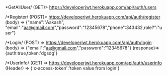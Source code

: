 *GetAllUser/ (GET)> https://developerjwt.herokuapp.com/api/auth/users

/*Register/ (POST)> https://developerjwt.herokuapp.com/api/auth/register (body) => {"name":"Aakash", "email":"aa@gmail.com","password":"12345678","phone":343432,role?":"user"}

/*Login/ (POST) => https://developerjwt.herokuapp.com/api/auth/login (body) => {"email":"aa@gmail.com","password":"12345678"} (response)=> {auth:true,token:'dgsdg'}

/*UserInfo/ (GET) => https://developerjwt.herokuapp.com/api/auth/userinfo (Header) => {'x-access-token':'token value from login'}